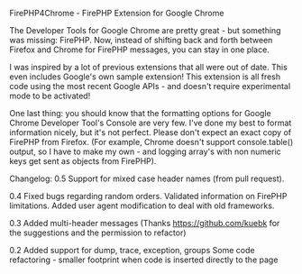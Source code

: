 FirePHP4Chrome - FirePHP Extension for Google Chrome
 
The Developer Tools for Google Chrome are pretty great - but something was missing: FirePHP.  Now, instead of shifting back and forth between Firefox and Chrome for FirePHP messages, you can stay in one place.  

I was inspired by a lot of previous extensions that all were out of date.  This even includes Google's own sample extension!  This extension is all fresh code using the most recent Google APIs - and doesn't require experimental mode to be activated!

One last thing: you should know that the formatting options for Google Chrome Developer Tool's Console are very few.  I've done my best to format information nicely, but it's not perfect.  Please don't expect an exact copy of FirePHP from Firefox.  (For example, Chrome doesn't support console.table() output, so I have to make my own - and logging array's with non numeric keys get sent as objects from FirePHP).

Changelog:
0.5
Support for mixed case header names (from pull request).

0.4
Fixed bugs regarding random orders.  Validated information on FirePHP limitations. Added user agent modification to deal with old frameworks.

0.3
Added multi-header messages (Thanks https://github.com/kuebk for the suggestions and the permission to refactor)

0.2
Added support for dump, trace, exception, groups
Some code refactoring - smaller footprint when code is inserted directly to the page

